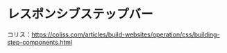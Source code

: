 # レスポンシブステップバー

コリス：https://coliss.com/articles/build-websites/operation/css/building-step-components.html
